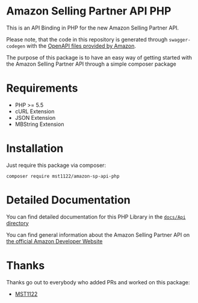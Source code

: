 # Amazon Selling Partner API PHP 

This is an API Binding in PHP for the new Amazon Selling Partner API.

Please note, that the code in this repository is generated through `swagger-codegen` with the [OpenAPI files provided by Amazon](https://github.com/amzn/selling-partner-api-models/tree/main/models).

The purpose of this package is to have an easy way of getting started with the Amazon Selling Partner API through a simple composer package

# Requirements

- PHP >= 5.5
- cURL Extension
- JSON Extension
- MBString Extension

# Installation

Just require this package via composer:

```
composer require mst1122/amazon-sp-api-php
```

# Detailed Documentation

You can find detailed documentation for this PHP Library in the [`docs/Api` directory](https://github.com/MST1122/amazon-sp-api-php/tree/master/docs/Api)

You can find general information about the Amazon Selling Partner API on [the official Amazon Developer Website](https://developer.amazonservices.com)

# Thanks

Thanks go out to everybody who added PRs and worked on this package:

- [MST1122](https://github.com/MST1122)
